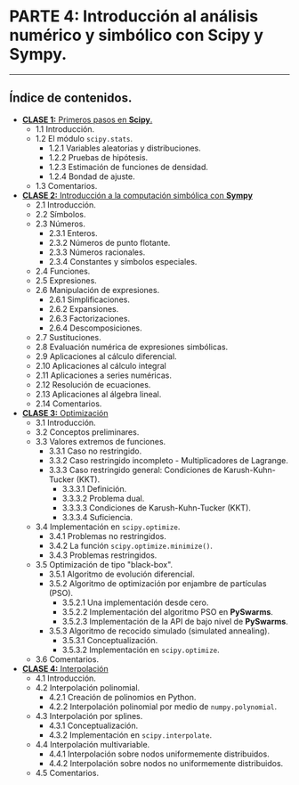 # PARTE 4: Introducción al análisis numérico y simbólico con Scipy y Sympy.
---

## Índice de contenidos.
- [**CLASE 1:** Primeros pasos en **Scipy**.](https://github.com/rquezadac/udd_data_analytics_lectures/blob/main/Seccion%204%20-%20Introducci%C3%B3n%20al%20an%C3%A1lisis%20num%C3%A9rico%20y%20simb%C3%B3lico%20con%20Scipy%20y%20Sympy/clase_4_1.ipynb)
    - 1.1 Introducción.
    - 1.2 El módulo `scipy.stats`.
        - 1.2.1 Variables aleatorias y distribuciones.
        - 1.2.2 Pruebas de hipótesis.
        - 1.2.3 Estimación de funciones de densidad.
        - 1.2.4 Bondad de ajuste.
    - 1.3 Comentarios.
- [**CLASE 2:** Introducción a la computación simbólica con **Sympy**](https://github.com/rquezadac/udd_data_analytics_lectures/blob/main/Seccion%204%20-%20Introducci%C3%B3n%20al%20an%C3%A1lisis%20num%C3%A9rico%20y%20simb%C3%B3lico%20con%20Scipy%20y%20Sympy/clase_4_2.ipynb)
    - 2.1 Introducción.
    - 2.2 Símbolos.
    - 2.3 Números.
        - 2.3.1 Enteros.
        - 2.3.2 Números de punto flotante.
        - 2.3.3 Números racionales.
        - 2.3.4 Constantes y símbolos especiales.
    - 2.4 Funciones.
    - 2.5 Expresiones.
    - 2.6 Manipulación de expresiones.
        - 2.6.1 Simplificaciones.
        - 2.6.2 Expansiones.
        - 2.6.3 Factorizaciones.
        - 2.6.4 Descomposiciones.
    - 2.7 Sustituciones.
    - 2.8 Evaluación numérica de expresiones simbólicas.
    - 2.9 Aplicaciones al cálculo diferencial.
    - 2.10 Aplicaciones al cálculo integral
    - 2.11 Aplicaciones a series numéricas.
    - 2.12 Resolución de ecuaciones.
    - 2.13 Aplicaciones al álgebra lineal.
    - 2.14 Comentarios.
- [**CLASE 3:** Optimización](https://github.com/rquezadac/udd_data_analytics_lectures/blob/main/Seccion%204%20-%20Introducci%C3%B3n%20al%20an%C3%A1lisis%20num%C3%A9rico%20y%20simb%C3%B3lico%20con%20Scipy%20y%20Sympy/clase_4_3.ipynb)
    - 3.1 Introducción.
    - 3.2 Conceptos preliminares.
    - 3.3 Valores extremos de funciones.
        - 3.3.1 Caso no restringido.
        - 3.3.2 Caso restringido incompleto - Multiplicadores de Lagrange.
        - 3.3.3 Caso restringido general: Condiciones de Karush-Kuhn-Tucker (KKT).
            - 3.3.3.1 Definición.
            - 3.3.3.2 Problema dual.
            - 3.3.3.3 Condiciones de Karush-Kuhn-Tucker (KKT).
            - 3.3.3.4 Suficiencia.
    - 3.4 Implementación en `scipy.optimize`.
        - 3.4.1 Problemas no restringidos.
        - 3.4.2 La función `scipy.optimize.minimize()`.
        - 3.4.3 Problemas restringidos.
    - 3.5 Optimización de tipo "black-box".
        - 3.5.1 Algoritmo de evolución diferencial.
        - 3.5.2 Algoritmo de optimización por enjambre de partículas (PSO).
            - 3.5.2.1 Una implementación desde cero.
            - 3.5.2.2 Implementación del algoritmo PSO en **PySwarms**.
            - 3.5.2.3 Implementación de la API de bajo nivel de **PySwarms**.
        - 3.5.3 Algoritmo de recocido simulado (simulated annealing).
            - 3.5.3.1 Conceptualización.
            - 3.5.3.2 Implementación en `scipy.optimize`.
    - 3.6 Comentarios.
- [**CLASE 4:** Interpolación](https://github.com/rquezadac/udd_data_analytics_lectures/blob/main/Seccion%204%20-%20Introducci%C3%B3n%20al%20an%C3%A1lisis%20num%C3%A9rico%20y%20simb%C3%B3lico%20con%20Scipy%20y%20Sympy/clase_4_4.ipynb)
    - 4.1 Introducción.
    - 4.2 Interpolación polinomial.
        - 4.2.1 Creación de polinomios en Python.
        - 4.2.2 Interpolación polinomial por medio de `numpy.polynomial`.
    - 4.3 Interpolación por splines.
        - 4.3.1 Conceptualización.
        - 4.3.2 Implementación en `scipy.interpolate`.
    - 4.4 Interpolación multivariable.
        - 4.4.1 Interpolación sobre nodos uniformemente distribuidos.
        - 4.4.2 Interpolación sobre nodos no uniformemente distribuidos.
    - 4.5 Comentarios.